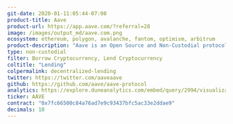 ```yaml
---
git-date: 2020-01-11:05:44-07:00
product-title: Aave
product-url: https://app.aave.com/?referral=28
image: /images/output_md/aave.com.png
ecosystem: ethereum, polygon, avalanche, fantom, optimism, arbitrum
product-description: "Aave is an Open Source and Non-Custodial protocol that let you earn interest on deposits & borrow assets on multiple chains. [Aave Protocol - Innovative DeFi Lending, interview with the founder](/aave)"
type: non-custodial
filter: Borrow Cryptocurrency, Lend Cryptocurrency
coltitle: "Lending"
colpermalink: decentralized-lending
twitter: https://twitter.com/aaveaave
github: https://github.com/aave/aave-protocol
analytics: https://explore.duneanalytics.com/embed/query/2994/visualization/5785?api_key=cfEgS6JlBVrEyXOohUjIXgxJysh3lJv6nObbnnoy
ticker: AAVE
contract: "0x7fc66500c84a76ad7e9c93437bfc5ac33e2ddae9"
decimals: 18
---
```

